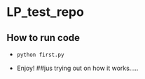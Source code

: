 # LP_test_repo
## How to run code
* ```python
  python first.py
  ```
* Enjoy!
##jus trying out on how it works.....
